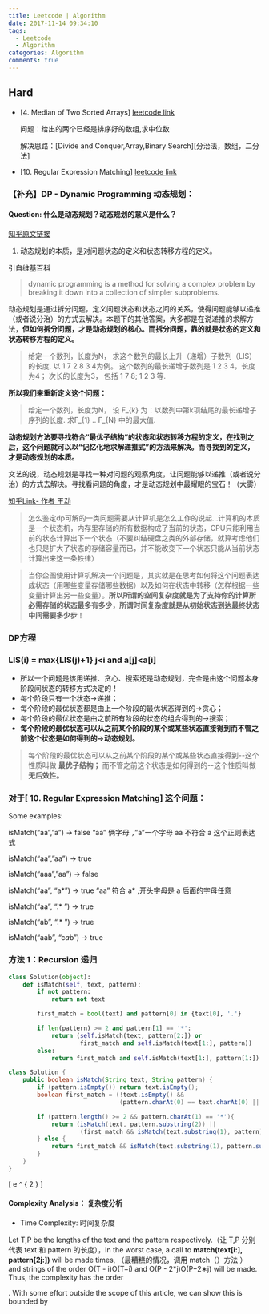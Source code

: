 ```yaml
---
title: Leetcode | Algorithm
date: 2017-11-14 09:34:10
tags:
  - Leetcode
  - Algorithm
categories: Algorithm
comments: true
---
```


## Hard
- [4. Median of Two Sorted Arrays]
[leetcode link](https://leetcode.com/problems/median-of-two-sorted-arrays/description/ )

  问题：给出的两个已经是排序好的数组,求中位数

  解决思路：[Divide and Conquer,Array,Binary Search][分治法，数组，二分法]
- [10. Regular Expression Matching] [leetcode link](https://leetcode.com/problems/regular-expression-matching/ )

### 【补充】DP - Dynamic Programming 动态规划：

#### Question: 什么是动态规划？动态规划的意义是什么？
[知乎原文链接](https://www.zhihu.com/question/23995189)

1. 动态规划的本质，是对问题状态的定义和状态转移方程的定义。

引自维基百科
>dynamic programming is a method for solving a complex problem by breaking it down into a collection of simpler subproblems.

动态规划是通过拆分问题，定义问题状态和状态之间的关系，使得问题能够以递推（或者说分治）的方式去解决。本题下的其他答案，大多都是在说递推的求解方法，**但如何拆分问题，才是动态规划的核心。而拆分问题，靠的就是状态的定义和状态转移方程的定义。**

>给定一个数列，长度为N，
求这个数列的最长上升（递增）子数列（LIS）的长度.
以 1 7 2 8 3 4为例。
>这个数列的最长递增子数列是 1 2 3 4，长度为4；
>次长的长度为3， 包括 1 7 8; 1 2 3 等.

**所以我们来重新定义这个问题：**

>给定一个数列，长度为N，
>设 F_{k} 为：以数列中第k项结尾的最长递增子序列的长度.
>求F_{1} .. F_{N} 中的最大值.

**动态规划方法要寻找符合“最优子结构“的状态和状态转移方程的定义，在找到之后，这个问题就可以以“记忆化地求解递推式”的方法来解决。而寻找到的定义，才是动态规划的本质。**

文艺的说，动态规划是寻找一种对问题的观察角度，让问题能够以递推（或者说分治）的方式去解决。寻找看问题的角度，才是动态规划中最耀眼的宝石！（大雾）

[知乎Link- 作者 王勐](https://www.zhihu.com/question/23995189/answer/35429905)

>怎么鉴定dp可解的一类问题需要从计算机是怎么工作的说起…计算机的本质是一个状态机，内存里存储的所有数据构成了当前的状态，CPU只能利用当前的状态计算出下一个状态（不要纠结硬盘之类的外部存储，就算考虑他们也只是扩大了状态的存储容量而已，并不能改变下一个状态只能从当前状态计算出来这一条铁律）

>当你企图使用计算机解决一个问题是，其实就是在思考如何将这个问题表达成状态（用哪些变量存储哪些数据）以及如何在状态中转移（怎样根据一些变量计算出另一些变量）。**所以所谓的空间复杂度就是为了支持你的计算所必需存储的状态最多有多少，所谓时间复杂度就是从初始状态到达最终状态中间需要多少步**！

### DP方程

### LIS(i) = max{LIS(j)+1} j<i and a[j]<a[i]

- 所以一个问题是该用递推、贪心、搜索还是动态规划，完全是由这个问题本身阶段间状态的转移方式决定的！
- 每个阶段只有一个状态->递推；
- 每个阶段的最优状态都是由上一个阶段的最优状态得到的->贪心；
- 每个阶段的最优状态是由之前所有阶段的状态的组合得到的->搜索；
- **每个阶段的最优状态可以从之前某个阶段的某个或某些状态直接得到而不管之前这个状态是如何得到的->动态规划。**

>每个阶段的最优状态可以从之前某个阶段的某个或某些状态直接得到--这个性质叫做 **最优子结构；**
>而不管之前这个状态是如何得到的--这个性质叫做 **无后效性。**

### 对于[ 10. Regular Expression Matching] 这个问题：

Some examples:

isMatch(“aa”,”a”) → false “aa” 俩字母 ，”a”一个字母
 aa 不符合 a 这个正则表达式

isMatch(“aa”,”aa”) → true

isMatch(“aaa”,”aa”) → false

isMatch(“aa”, “a*”) → true “aa” 符合 a* ,开头字母是 a 后面的字母任意

isMatch(“aa”, “.* ”) → true

isMatch(“ab”, “.* ”) → true

isMatch(“aab”, “c*a*b”) → true

### 方法 1：Recursion 递归

```python
class Solution(object):
    def isMatch(self, text, pattern):
        if not pattern:
            return not text

        first_match = bool(text) and pattern[0] in {text[0], '.'}

        if len(pattern) >= 2 and pattern[1] == '*':
            return (self.isMatch(text, pattern[2:]) or
                    first_match and self.isMatch(text[1:], pattern))
        else:
            return first_match and self.isMatch(text[1:], pattern[1:])
```

```java
class Solution {
    public boolean isMatch(String text, String pattern) {
        if (pattern.isEmpty()) return text.isEmpty();
        boolean first_match = (!text.isEmpty() &&
                               (pattern.charAt(0) == text.charAt(0) || pattern.charAt(0) == '.'));

        if (pattern.length() >= 2 && pattern.charAt(1) == '*'){
            return (isMatch(text, pattern.substring(2)) ||
                    (first_match && isMatch(text.substring(1), pattern)));
        } else {
            return first_match && isMatch(text.substring(1), pattern.substring(1));
        }
    }
}
```

\[
e ^ { 2 }
\]

#### Complexity Analysis： 复杂度分析

  + Time Complexity: 时间复杂度

  Let T,P be the lengths of the text and the pattern respectively.（让 T,P 分别代表 text 和 pattern 的长度），In the worst case, a call to **match(text[i:], pattern[2j:])** will be made  times, （最糟糕的情况，调用 match（）方法 ）
 and strings of the order O(T - i)O(T−i) and O(P - 2*j)O(P−2∗j)
will be made. Thus, the complexity has the order

. With some effort outside the scope of this article,
we can show this is bounded by
